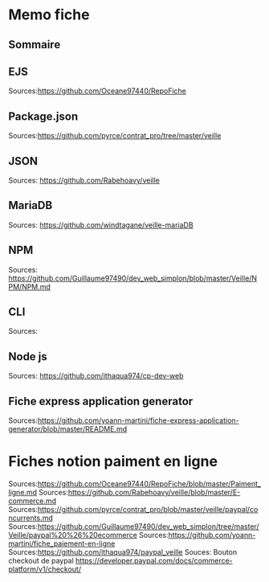 # Memo fiche 

## Sommaire

## EJS
Sources:https://github.com/Oceane97440/RepoFiche


## Package.json
Sources:https://github.com/pyrce/contrat_pro/tree/master/veille


## JSON
Sources: https://github.com/Rabehoavy/veille

## MariaDB
Sources: https://github.com/windtagane/veille-mariaDB


## NPM
Sources: https://github.com/Guillaume97490/dev_web_simplon/blob/master/Veille/NPM/NPM.md

## CLI
Sources:

## Node js
Sources: https://github.com/ithaqua974/cp-dev-web

## Fiche express application generator
Sources:https://github.com/yoann-martini/fiche-express-application-generator/blob/master/README.md

# Fiches notion paiment en ligne
Sources:https://github.com/Oceane97440/RepoFiche/blob/master/Paiment_ligne.md
Sources:https://github.com/Rabehoavy/veille/blob/master/E-commerce.md
Sources:https://github.com/pyrce/contrat_pro/blob/master/veille/paypal/concurrents.md
Sources:https://github.com/Guillaume97490/dev_web_simplon/tree/master/Veille/paypal%20%26%20ecommerce
Sources:https://github.com/yoann-martini/fiche_paiement-en-ligne
Sources:https://github.com/ithaqua974/paypal_veille
Souces: Bouton checkout de paypal https://developer.paypal.com/docs/commerce-platform/v1/checkout/
